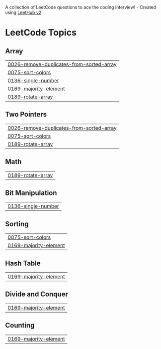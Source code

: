 A collection of LeetCode questions to ace the coding interview! - Created using [LeetHub v2](https://github.com/arunbhardwaj/LeetHub-2.0)
<!---LeetCode Topics Start-->
# LeetCode Topics
## Array
|  |
| ------- |
| [0026-remove-duplicates-from-sorted-array](https://github.com/khanajketan/DSA/tree/master/0026-remove-duplicates-from-sorted-array) |
| [0075-sort-colors](https://github.com/khanajketan/DSA/tree/master/0075-sort-colors) |
| [0136-single-number](https://github.com/khanajketan/DSA/tree/master/0136-single-number) |
| [0169-majority-element](https://github.com/khanajketan/DSA/tree/master/0169-majority-element) |
| [0189-rotate-array](https://github.com/khanajketan/DSA/tree/master/0189-rotate-array) |
## Two Pointers
|  |
| ------- |
| [0026-remove-duplicates-from-sorted-array](https://github.com/khanajketan/DSA/tree/master/0026-remove-duplicates-from-sorted-array) |
| [0075-sort-colors](https://github.com/khanajketan/DSA/tree/master/0075-sort-colors) |
| [0189-rotate-array](https://github.com/khanajketan/DSA/tree/master/0189-rotate-array) |
## Math
|  |
| ------- |
| [0189-rotate-array](https://github.com/khanajketan/DSA/tree/master/0189-rotate-array) |
## Bit Manipulation
|  |
| ------- |
| [0136-single-number](https://github.com/khanajketan/DSA/tree/master/0136-single-number) |
## Sorting
|  |
| ------- |
| [0075-sort-colors](https://github.com/khanajketan/DSA/tree/master/0075-sort-colors) |
| [0169-majority-element](https://github.com/khanajketan/DSA/tree/master/0169-majority-element) |
## Hash Table
|  |
| ------- |
| [0169-majority-element](https://github.com/khanajketan/DSA/tree/master/0169-majority-element) |
## Divide and Conquer
|  |
| ------- |
| [0169-majority-element](https://github.com/khanajketan/DSA/tree/master/0169-majority-element) |
## Counting
|  |
| ------- |
| [0169-majority-element](https://github.com/khanajketan/DSA/tree/master/0169-majority-element) |
<!---LeetCode Topics End-->